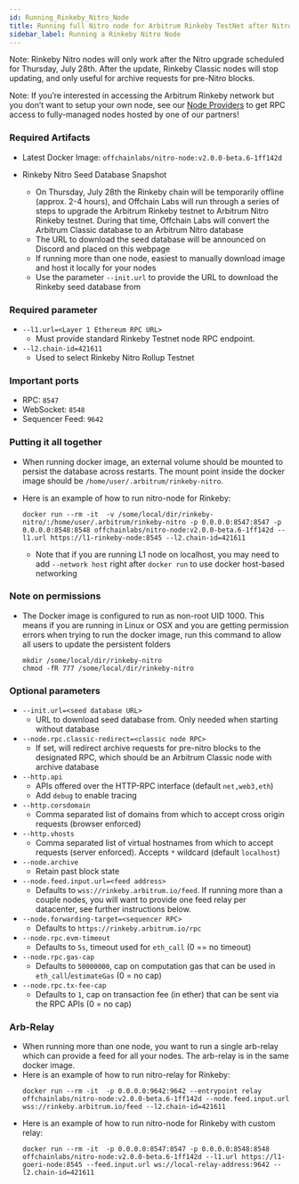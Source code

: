 ```yaml
---
id: Running_Rinkeby_Nitro_Node
title: Running full Nitro node for Arbitrum Rinkeby TestNet after Nitro upgrade
sidebar_label: Running a Rinkeby Nitro Node
---
```


Note: Rinkeby Nitro nodes will only work after the Nitro upgrade scheduled for Thursday, July 28th. After the update, Rinkeby Classic nodes will stop updating, and only useful for archive requests for pre-Nitro blocks.

Note: If you’re interested in accessing the Arbitrum Rinkeby network but you don’t want to setup your own node, see our [Node Providers](https://developer.offchainlabs.com/docs/node_providers) to get RPC access to fully-managed nodes hosted by one of our partners!

### Required Artifacts

- Latest Docker Image: `offchainlabs/nitro-node:v2.0.0-beta.6-1ff142d`

- Rinkeby Nitro Seed Database Snapshot
  - On Thursday, July 28th the Rinkeby chain will be temporarily offline (approx. 2-4 hours), and Offchain Labs will run through a series of steps to upgrade the Arbitrum Rinkeby testnet to Arbitrum Nitro Rinkeby testnet. During that time, Offchain Labs will convert the Arbitrum Classic database to an Arbitrum Nitro database
  - The URL to download the seed database will be announced on Discord and placed on this webpage
  - If running more than one node, easiest to manually download image and host it locally for your nodes
  - Use the parameter `--init.url` to provide the URL to download the Rinkeby seed database from

### Required parameter

- `--l1.url=<Layer 1 Ethereum RPC URL>`
  - Must provide standard Rinkeby Testnet node RPC endpoint.
- `--l2.chain-id=421611`
  - Used to select Rinkeby Nitro Rollup Testnet

### Important ports

- RPC: `8547`
- WebSocket: `8548`
- Sequencer Feed: `9642`

### Putting it all together

- When running docker image, an external volume should be mounted to persist the database across restarts. The mount point inside the docker image should be `/home/user/.arbitrum/rinkeby-nitro`.
- Here is an example of how to run nitro-node for Rinkeby:

  ```
  docker run --rm -it  -v /some/local/dir/rinkeby-nitro/:/home/user/.arbitrum/rinkeby-nitro -p 0.0.0.0:8547:8547 -p 0.0.0.0:8548:8548 offchainlabs/nitro-node:v2.0.0-beta.6-1ff142d --l1.url https://l1-rinkeby-node:8545 --l2.chain-id=421611
  ```

  - Note that if you are running L1 node on localhost, you may need to add `--network host` right after `docker run` to use docker host-based networking

### Note on permissions

- The Docker image is configured to run as non-root UID 1000. This means if you are running in Linux or OSX and you are getting permission errors when trying to run the docker image, run this command to allow all users to update the persistent folders
  ```
  mkdir /some/local/dir/rinkeby-nitro
  chmod -fR 777 /some/local/dir/rinkeby-nitro
  ```

### Optional parameters

- `--init.url=<seed database URL>`
  - URL to download seed database from. Only needed when starting without database
- `--node.rpc.classic-redirect=<classic node RPC>`
  - If set, will redirect archive requests for pre-nitro blocks to the designated RPC, which should be an Arbitrum Classic node with archive database
- `--http.api`
  - APIs offered over the HTTP-RPC interface (default `net,web3,eth`)
  - Add `debug` to enable tracing
- `--http.corsdomain`
  - Comma separated list of domains from which to accept cross origin requests (browser enforced)
- `--http.vhosts`
  - Comma separated list of virtual hostnames from which to accept requests (server enforced). Accepts `*` wildcard (default `localhost`)
- `--node.archive`
  - Retain past block state
- `--node.feed.input.url=<feed address>`
  - Defaults to `wss://rinkeby.arbitrum.io/feed`. If running more than a couple nodes, you will want to provide one feed relay per datacenter, see further instructions below.
- `--node.forwarding-target=<sequencer RPC>`
  - Defaults to `https://rinkeby.arbitrum.io/rpc`
- `--node.rpc.evm-timeout`
  - Defaults to `5s`, timeout used for `eth_call` (0 == no timeout)
- `--node.rpc.gas-cap`
  - Defaults to `50000000`, cap on computation gas that can be used in `eth_call`/`estimateGas` (0 = no cap)
- `--node.rpc.tx-fee-cap`
  - Defaults to `1`, cap on transaction fee (in ether) that can be sent via the RPC APIs (0 = no cap)

### Arb-Relay

- When running more than one node, you want to run a single arb-relay which can provide a feed for all your nodes.
  The arb-relay is in the same docker image.
- Here is an example of how to run nitro-relay for Rinkeby:
  ```
  docker run --rm -it  -p 0.0.0.0:9642:9642 --entrypoint relay offchainlabs/nitro-node:v2.0.0-beta.6-1ff142d --node.feed.input.url wss://rinkeby.arbitrum.io/feed --l2.chain-id=421611
  ```
- Here is an example of how to run nitro-node for Rinkeby with custom relay:
  ```
  docker run --rm -it  -p 0.0.0.0:8547:8547 -p 0.0.0.0:8548:8548 offchainlabs/nitro-node:v2.0.0-beta.6-1ff142d --l1.url https://l1-goeri-node:8545 --feed.input.url ws://local-relay-address:9642 --l2.chain-id=421611
  ```
